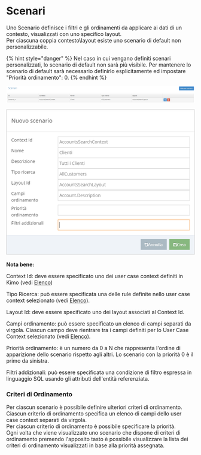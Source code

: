 # Scenari

Uno Scenario definisce i filtri e gli ordinamenti da applicare ai dati di un contesto, visualizzati con uno specifico layout.   
Per ciascuna coppia contesto\layout esiste uno scenario di default non personalizzabile.

{% hint style="danger" %}
Nel caso in cui vengano definiti scenari personalizzati, lo scenario di default non sarà più visibile. Per mantenere lo scenario di default sarà necessario definirlo esplicitamente ed impostare "Priorità ordinamento": 0.
{% endhint %}

![](../../.gitbook/assets/image%20%2842%29.png)

![](../../.gitbook/assets/image%20%2824%29.png)

**Nota bene:**

Context Id: deve essere specificato uno dei user case context definiti in Kimo \(vedi [Elenco](layout/list/)\)

Tipo Ricerca: può essere specificata una delle rule definite nello user case context selezionato \(vedi [Elenco](layout/list/)\).

Layout Id: deve essere specificato uno dei layout associati al Context Id.

Campi ordinamento: può essere specificato un elenco di campi separati da virgola. Ciascun campo deve rientrare tra i campi definiti per lo User Case Context selezionato \(vedi [Elenco](layout/list/)\).

Priorità ordinamento: è un numero da 0 a N che rappresenta l'ordine di apparizione dello scenario rispetto agli altri. Lo scenario con la priorità 0 è il primo da sinistra.

Filtri addizionali: può essere specificata una condizione di filtro espressa in linguaggio SQL usando gli attributi dell'entità referenziata.

### Criteri di Ordinamento

Per ciascun scenario è possibile definire ulteriori criteri di ordinamento.  
Ciascun criterio di ordinamento specifica un elenco di campi dello user case context separati da virgola.  
Per ciascun criterio di ordinamento è possibile specificare la priorità.  
Ogni volta che viene visualizzato uno scenario che dispone di  criteri di ordinamento premendo l'apposito tasto è possibile visualizzare la lista dei criteri di ordinamento visualizzati in base alla priorità assegnata.



